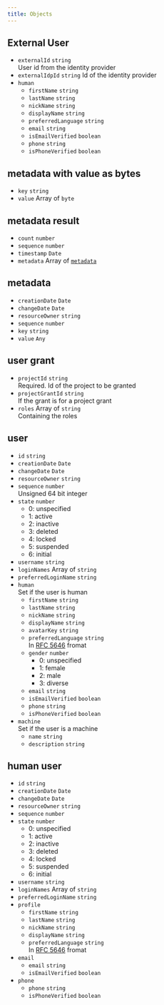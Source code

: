 ```yaml
---
title: Objects
---
```


## External User

- `externalId` `string`  
  User id from the identity provider
- `externalIdpId` `string`
  Id of the identity provider
- `human`
  - `firstName` `string`
  - `lastName` `string`
  - `nickName` `string`
  - `displayName` `string`
  - `preferredLanguage` `string`
  - `email` `string`
  - `isEmailVerified` `boolean`
  - `phone` `string`
  - `isPhoneVerified` `boolean`

## metadata with value as bytes

- `key` `string`
- `value` Array of `byte`

## metadata result

- `count` `number`
- `sequence` `number`
- `timestamp` `Date`
- `metadata` Array of [`metadata`](#metadata)

## metadata

- `creationDate` `Date`
- `changeDate` `Date`
- `resourceOwner` `string`
- `sequence` `number`
- `key` `string`
- `value` `Any`

## user grant

- `projectId` `string`  
  Required. Id of the project to be granted
- `projectGrantId` `string`  
  If the grant is for a project grant
- `roles` Array of `string`  
  Containing the roles

## user

- `id` `string`
- `creationDate` `Date` <!-- check if date is correctly implemented -->
- `changeDate` `Date` <!-- check if date is correctly implemented -->
- `resourceOwner` `string`
- `sequence` `number`  
  Unsigned 64 bit integer
- `state` `number`  
  <ul><li>0: unspecified</li><li>1: active</li><li>2: inactive</li><li>3: deleted</li><li>4: locked</li><li>5: suspended</li><li>6: initial</li></ul>
- `username` `string`
- `loginNames` Array of `string`
- `preferredLoginName` `string`
- `human`  
  Set if the user is human
  - `firstName` `string`
  - `lastName` `string`
  - `nickName` `string`
  - `displayName` `string`
  - `avatarKey` `string`
  - `preferredLanguage` `string`  
    In [RFC 5646](https//www.rfc-editor.org/rfc/rfc5646) fromat
  - `gender` `number`  
    <ul><li>0: unspecified</li><li>1: female</li><li>2: male</li><li>3: diverse</li></ul>
  - `email` `string`
  - `isEmailVerified` `boolean`
  - `phone` `string`
  - `isPhoneVerified` `boolean`
- `machine`  
  Set if the user is a machine
  - `name` `string`
  - `description` `string`

## human user

- `id` `string`
- `creationDate` `Date`
- `changeDate` `Date`
- `resourceOwner` `string`
- `sequence` `number`
- `state` `number`  
  <ul><li>0: unspecified</li><li>1: active</li><li>2: inactive</li><li>3: deleted</li><li>4: locked</li><li>5: suspended</li><li>6: initial</li></ul>
- `username` `string`
- `loginNames` Array of `string`
- `preferredLoginName` `string`
- `profile`
  - `firstName` `string`
  - `lastName` `string`
  - `nickName` `string`
  - `displayName` `string`
  - `preferredLanguage` `string`  
    In [RFC 5646](https//www.rfc-editor.org/rfc/rfc5646) fromat
- `email`
  - `email` `string`
  - `isEmailVerified` `boolean`
- `phone`
  - `phone` `string`
  - `isPhoneVerified` `boolean`
